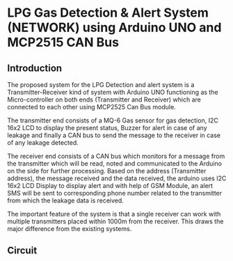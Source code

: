 # LPG Gas Detection & Alert System (NETWORK) using Arduino UNO and MCP2515 CAN Bus

## Introduction
The proposed system for the LPG Detection and alert system is a Transmitter-Receiver kind of system with Arduino UNO functioning as the Micro-controller on both ends (Transmitter and Receiver) which are connected to each other using MCP2525 Can Bus module.

The transmitter end consists of a MQ-6 Gas sensor for gas detection, I2C 16x2 LCD to display the present status, Buzzer for alert in case of any leakage and finally a CAN bus to send the message to the receiver in case of any leakage detected. 

The receiver end consists of a CAN bus which monitors for a message from the transmitter which will be read, noted and communicated to the Arduino on the side for further processing. Based on the address (Transmitter address), the message received and the data received, the arduino uses I2C 16x2 LCD Display to display alert and with help of GSM Module, an alert SMS will be sent  to corresponding phone number related to the transmitter from which the leakage data is received.

The important feature of the system is that a single receiver can work with multiple transmitters placed within 1000m from the receiver. This draws the major difference from the existing systems. 

## Circuit
